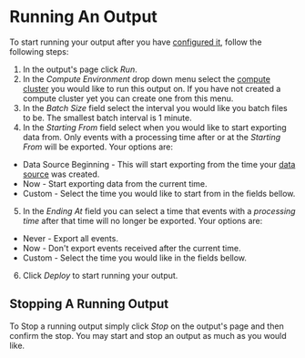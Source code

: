 # Running An Output

To start running your output after you have [configured it](/Outputs/configuring-schema-and-filters.md), follow the following steps: 

1. In the output's page click _Run_.
2. In the _Compute Environment_ drop down menu select the [compute cluster](/Clusters/compute.md) you would like to run this output on. If you have not created a compute cluster yet you can create one from this menu.
3. In the _Batch Size_ field select the interval you would like you batch files to be. The smallest batch interval is 1 minute.
4. In the _Starting From_ field select when you would like to start exporting data from. Only events with a processing time after or at the _Starting From_ will be exported. Your options are:
 * Data Source Beginning - This will start exporting from the time your [data source](/DataSources/README.md) was created.
 * Now - Start exporting data from the current time.
 * Custom - Select the time you would like to start from in the fields bellow.
5. In the _Ending At_ field you can select a time that events with a _processing time_ after that time will no longer be exported. Your options are:
 * Never - Export all events.
 * Now - Don't export events received after the current time. 
 * Custom - Select the time you would like  in the fields bellow.
6. Click _Deploy_ to start running your output.

## Stopping A Running Output

To Stop a running output simply click _Stop_ on the output's page and then confirm the stop. You may start and stop an output as much as you would like.
